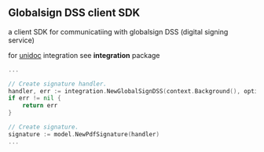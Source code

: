 ## Globalsign DSS client SDK 

a client SDK for communicatiing with globalsign DSS (digital signing service) 

for [unidoc](https://unidoc.io "Unidoc website") integration see **integration** package

```go 
...

// Create signature handler.
handler, err := integration.NewGlobalSignDSS(context.Background(), option.SignedBy)
if err != nil {
    return err
}

// Create signature.
signature := model.NewPdfSignature(handler) 
...

```